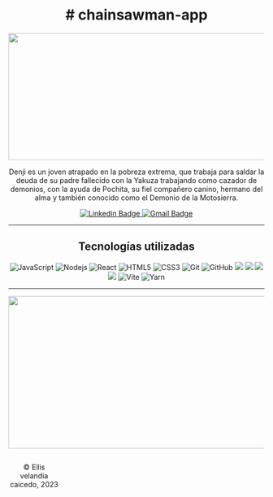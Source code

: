 <div id="header" align="center">

  <h1 align="center"># chainsawman-app</h1>
  <img
    src="https://user-images.githubusercontent.com/100318892/216160589-580bf27f-6a27-476c-b8e3-9c01556baf94.png"
    width="600"
    height="250"
  />

  <p align="center">
   Denji es un joven atrapado en la pobreza extrema, que trabaja para saldar la deuda de su padre fallecido con la Yakuza trabajando como cazador de demonios, con la       ayuda de Pochita, su fiel compañero canino, hermano del alma y también conocido como el Demonio de la Motosierra.
  </p>
</div>

<div id="badges" align="center">
  <a href="https://www.linkedin.com/in/Ellisvelandia">
    <img
      src="https://img.shields.io/badge/-ellisvelandia-blue?style=flat-square&logo=Linkedin&logoColor=white&link"
      alt="Linkedin Badge"
    />
  </a>

  <a href="mailto:eyis619@gmail.com">
    <img
      src="https://img.shields.io/badge/-eyis619@gmail.com-c14438?style=flat-square&logo=Gmail&logoColor=white&link"
      alt="Gmail Badge"
    />
  </a>
  
---

## Tecnologías utilizadas 

![JavaScript](https://img.shields.io/badge/-JavaScript-black?style=flat-square&logo=javascript)
![Nodejs](https://img.shields.io/badge/-Nodejs-black?style=flat-square&logo=Node.js)
![React](https://img.shields.io/badge/-React-black?style=flat-square&logo=react)
![HTML5](https://img.shields.io/badge/-HTML5-E34F26?style=flat-square&logo=html5&logoColor=white)
![CSS3](https://img.shields.io/badge/-CSS3-1572B6?style=flat-square&logo=css3) 
![Git](https://img.shields.io/badge/-Git-black?style=flat-square&logo=git)
![GitHub](https://img.shields.io/badge/-GitHub-181717?style=flat-square&logo=github)
<img src="https://img.shields.io/badge/Visual Studio Code-007ACC?style=flat-square&logo=Visual Studio Code&logoColor=white"/>
<img src="https://img.shields.io/badge/Tailwind CSS-06B6D4?style=flat-square&logo=Tailwind CSS&logoColor=white"/>
<img src="https://img.shields.io/badge/MongoDB-47A248?style=flat-square&logo=MongoDB&logoColor=white"/>
<img src="https://img.shields.io/badge/Express-000000?style=flat-square&logo=Express&logoColor=white"/>
![Vite](https://img.shields.io/badge/vite-%23646CFF.svg?style=for-the-badge&logo=vite&logoColor=white)
![Yarn](https://img.shields.io/badge/yarn-%232C8EBB.svg?style=for-the-badge&logo=yarn&logoColor=white)
 
  ---
   <img
    src="https://user-images.githubusercontent.com/100318892/216160873-29737a75-15a8-4224-be4d-5615ab73beb8.png"
    width="600"
    height="300"
  />
  <footer>
    <p style="float:left; width: 20%;">
      © Ellis velandia caicedo, 2023
</p>
</p>
</footer>
